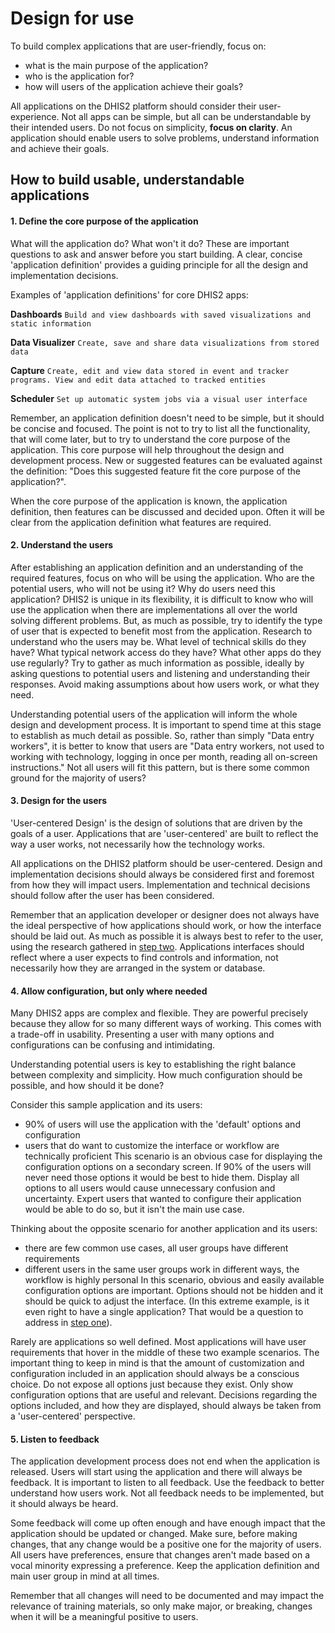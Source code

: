 # Design for use

To build complex applications that are user-friendly, focus on:

-   what is the main purpose of the application?
-   who is the application for?
-   how will users of the application achieve their goals?

All applications on the DHIS2 platform should consider their user-experience. Not all apps can be simple, but all can be understandable by their intended users. Do not focus on simplicity, **focus on clarity**. An application should enable users to solve problems, understand information and achieve their goals.

## How to build usable, understandable applications

#### 1. Define the core purpose of the application

What will the application do? What won't it do? These are important questions to ask and answer before you start building. A clear, concise 'application definition' provides a guiding principle for all the design and implementation decisions.

Examples of 'application definitions' for core DHIS2 apps:

**Dashboards**
`Build and view dashboards with saved visualizations and static information`

**Data Visualizer**
`Create, save and share data visualizations from stored data`

**Capture**
`Create, edit and view data stored in event and tracker programs. View and edit data attached to tracked entities`

**Scheduler**
`Set up automatic system jobs via a visual user interface`

Remember, an application definition doesn't need to be simple, but it should be concise and focused. The point is not to try to list all the functionality, that will come later, but to try to understand the core purpose of the application. This core purpose will help throughout the design and development process. New or suggested features can be evaluated against the definition: "Does this suggested feature fit the core purpose of the application?".

When the core purpose of the application is known, the application definition, then features can be discussed and decided upon. Often it will be clear from the application definition what features are required.

#### 2. Understand the users

After establishing an application definition and an understanding of the required features, focus on who will be using the application. Who are the potential users, who will not be using it? Why do users need this application? DHIS2 is unique in its flexibility, it is difficult to know who will use the application when there are implementations all over the world solving different problems. But, as much as possible, try to identify the type of user that is expected to benefit most from the application. Research to understand who the users may be. What level of technical skills do they have? What typical network access do they have? What other apps do they use regularly? Try to gather as much information as possible, ideally by asking questions to potential users and listening and understanding their responses. Avoid making assumptions about how users work, or what they need.

Understanding potential users of the application will inform the whole design and development process. It is important to spend time at this stage to establish as much detail as possible. So, rather than simply "Data entry workers", it is better to know that users are "Data entry workers, not used to working with technology, logging in once per month, reading all on-screen instructions." Not all users will fit this pattern, but is there some common ground for the majority of users?

#### 3. Design for the users

'User-centered Design' is the design of solutions that are driven by the goals of a user. Applications that are 'user-centered' are built to reflect the way a user works, not necessarily how the technology works.

All applications on the DHIS2 platform should be user-centered. Design and implementation decisions should always be considered first and foremost from how they will impact users. Implementation and technical decisions should follow after the user has been considered.

Remember that an application developer or designer does not always have the ideal perspective of how applications should work, or how the interface should be laid out. As much as possible it is always best to refer to the user, using the research gathered in [step two](#2-understand-the-users). Applications interfaces should reflect where a user expects to find controls and information, not necessarily how they are arranged in the system or database.

#### 4. Allow configuration, but only where needed

Many DHIS2 apps are complex and flexible. They are powerful precisely because they allow for so many different ways of working. This comes with a trade-off in usability. Presenting a user with many options and configurations can be confusing and intimidating.

Understanding potential users is key to establishing the right balance between complexity and simplicity. How much configuration should be possible, and how should it be done?

Consider this sample application and its users:

-   90% of users will use the application with the 'default' options and configuration
-   users that do want to customize the interface or workflow are technically proficient
    This scenario is an obvious case for displaying the configuration options on a secondary screen. If 90% of the users will never need those options it would be best to hide them. Display all options to all users would cause unnecessary confusion and uncertainty. Expert users that wanted to configure their application would be able to do so, but it isn't the main use case.

Thinking about the opposite scenario for another application and its users:

-   there are few common use cases, all user groups have different requirements
-   different users in the same user groups work in different ways, the workflow is highly personal
    In this scenario, obvious and easily available configuration options are important. Options should not be hidden and it should be quick to adjust the interface. (In this extreme example, is it even right to have a single application? That would be a question to address in [step one](#1-define-the-core-purpose-of-the-application)).

Rarely are applications so well defined. Most applications will have user requirements that hover in the middle of these two example scenarios. The important thing to keep in mind is that the amount of customization and configuration included in an application should always be a conscious choice. Do not expose all options just because they exist. Only show configuration options that are useful and relevant. Decisions regarding the options included, and how they are displayed, should always be taken from a 'user-centered' perspective.

#### 5. Listen to feedback

The application development process does not end when the application is released. Users will start using the application and there will always be feedback. It is important to listen to all feedback. Use the feedback to better understand how users work. Not all feedback needs to be implemented, but it should always be heard.

Some feedback will come up often enough and have enough impact that the application should be updated or changed. Make sure, before making changes, that any change would be a positive one for the majority of users. All users have preferences, ensure that changes aren't made based on a vocal minority expressing a preference. Keep the application definition and main user group in mind at all times.

Remember that all changes will need to be documented and may impact the relevance of training materials, so only make major, or breaking, changes when it will be a meaningful positive to users.
